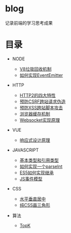 # blog
记录前端的学习思考成果


# 目录

- NODE
  - [V8垃圾回收机制](NODE/V8GC.md)
  - [如何实现EventEmitter](NODE/EventEmitter.md)

- HTTP
  - [HTTP2的四大特性](HTTP/HTTP2.md)
  - [预防CSRF跨站请求伪造](HTTP/StopCSRF.md)
  - [预防XSS跨站脚本攻击](HTTP/StopXSS.md)
  - [浏览器缓存机制](HTTP/Cache.md)
  - [Websocket实现原理](HTTP/Websocket.md)
   
- VUE
  - [响应式设计原理](VUE/Responsive.md)

- JAVASCRIPT
  - [基本类型和引用类型](JAVASCRIPT/Type.md)
  - [如何实现一个parseInt](JAVASCRIPT/ParseInt.md)
  - [ES5如何实现继承](JAVASCRIPT/Extend.md)
  - [JS事件模型](JAVASCRIPT/EventModel.md)

- CSS
  - [水平垂直居中](CSS/Center.md)
  - [纯CSS画三角形](CSS/Triangle.md)

- 算法
  - [TopK](ALGORITHM/TopK.md)
